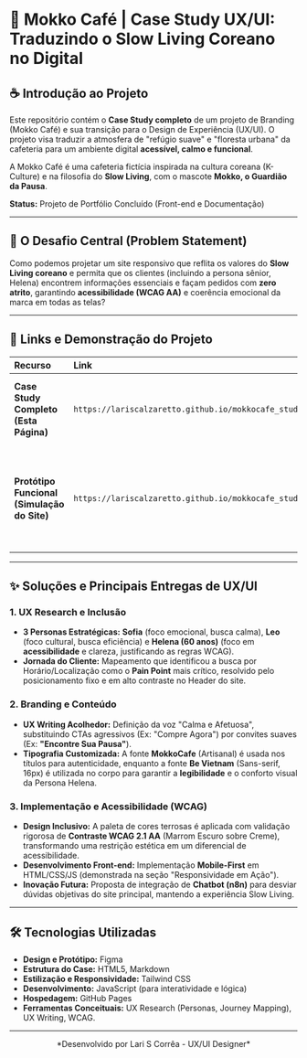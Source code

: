 # 🌿 Mokko Café | Case Study UX/UI: Traduzindo o Slow Living Coreano no Digital

## ☕ Introdução ao Projeto
Este repositório contém o **Case Study completo** de um projeto de Branding (Mokko Café) e sua transição para o Design de Experiência (UX/UI). O projeto visa traduzir a atmosfera de "refúgio suave" e "floresta urbana" da cafeteria para um ambiente digital **acessível, calmo e funcional**.

A Mokko Café é uma cafeteria fictícia inspirada na cultura coreana (K-Culture) e na filosofia do **Slow Living**, com o mascote **Mokko, o Guardião da Pausa**.

**Status:** Projeto de Portfólio Concluído (Front-end e Documentação)

---

## 🎯 O Desafio Central (Problem Statement)
Como podemos projetar um site responsivo que reflita os valores do **Slow Living coreano** e permita que os clientes (incluindo a persona sênior, Helena) encontrem informações essenciais e façam pedidos com **zero atrito**, garantindo **acessibilidade (WCAG AA)** e coerência emocional da marca em todas as telas?

---

## 🔗 Links e Demonstração do Projeto

| Recurso | Link | Descrição |
| :--- | :--- | :--- |
| **Case Study Completo (Esta Página)** | `https://lariscalzaretto.github.io/mokkocafe_study_case/index.html` | A narrativa detalhada do processo de UX Research, UI Design e iterações. |
| **Protótipo Funcional (Simulação do Site)** | `https://lariscalzaretto.github.io/mokkocafe_study_case/homepage.html` | O resultado final do Front-end (HTML/CSS), demonstrando responsividade e acessibilidade na prática. |

---

## ✨ Soluções e Principais Entregas de UX/UI

### 1. UX Research e Inclusão
* **3 Personas Estratégicas:** **Sofia** (foco emocional, busca calma), **Leo** (foco cultural, busca eficiência) e **Helena (60 anos)** (foco em **acessibilidade** e clareza, justificando as regras WCAG).
* **Jornada do Cliente:** Mapeamento que identificou a busca por Horário/Localização como o **Pain Point** mais crítico, resolvido pelo posicionamento fixo e em alto contraste no Header do site.

### 2. Branding e Conteúdo
* **UX Writing Acolhedor:** Definição da voz "Calma e Afetuosa", substituindo CTAs agressivos (Ex: "Compre Agora") por convites suaves (Ex: **"Encontre Sua Pausa"**).
* **Tipografia Customizada:** A fonte **MokkoCafe** (Artisanal) é usada nos títulos para autenticidade, enquanto a fonte **Be Vietnam** (Sans-serif, 16px) é utilizada no corpo para garantir a **legibilidade** e o conforto visual da Persona Helena.

### 3. Implementação e Acessibilidade (WCAG)
* **Design Inclusivo:** A paleta de cores terrosas é aplicada com validação rigorosa de **Contraste WCAG 2.1 AA** (Marrom Escuro sobre Creme), transformando uma restrição estética em um diferencial de acessibilidade.
* **Desenvolvimento Front-end:** Implementação **Mobile-First** em HTML/CSS/JS (demonstrada na seção "Responsividade em Ação").
* **Inovação Futura:** Proposta de integração de **Chatbot (n8n)** para desviar dúvidas objetivas do site principal, mantendo a experiência Slow Living.

---

## 🛠️ Tecnologias Utilizadas

* **Design e Protótipo:** Figma
* **Estrutura do Case:** HTML5, Markdown
* **Estilização e Responsividade:** Tailwind CSS
* **Desenvolvimento:** JavaScript (para interatividade e lógica)
* **Hospedagem:** GitHub Pages
* **Ferramentas Conceituais:** UX Research (Personas, Journey Mapping), UX Writing, WCAG.

---

<p align="center">
    *Desenvolvido por Lari S Corrêa - UX/UI Designer*
</p>
